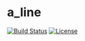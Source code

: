 # a_line
[![Build Status](https://travis-ci.com/beeperking69/a_line.svg?branch=master)](https://travis-ci.com/beeperking69/a_line)
[![License](https://img.shields.io/badge/license-MIT-green)]()
